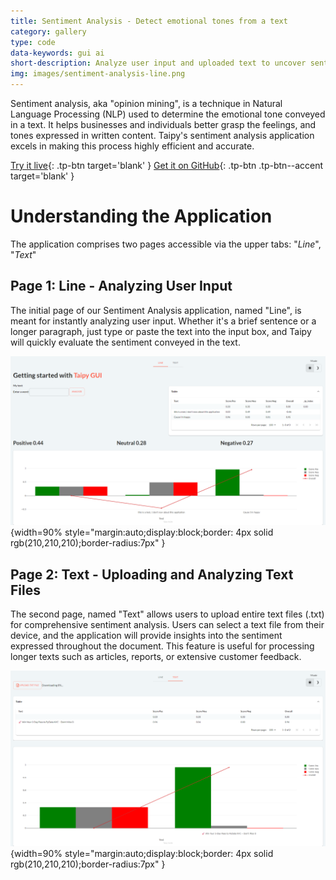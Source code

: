 ```yaml
---
title: Sentiment Analysis - Detect emotional tones from a text
category: gallery
type: code
data-keywords: gui ai
short-description: Analyze user input and uploaded text to uncover sentiments effortlessly.
img: images/sentiment-analysis-line.png
---
```

Sentiment analysis, aka "opinion mining", is a technique in Natural Language Processing (NLP)
used to determine the emotional tone conveyed in a text.
It helps businesses and individuals better grasp the feelings,
and tones expressed in written content. Taipy's sentiment analysis
application excels in making this process highly efficient and accurate.

[Try it live](https://sentiment-analysis.taipy.cloud/line){: .tp-btn target='blank' }
[Get it on GitHub](https://github.com/Avaiga/demo-sentiment-analysis){: .tp-btn .tp-btn--accent target='blank' }

# Understanding the Application
The application comprises two pages accessible via the upper tabs: "_Line_", "_Text_"

## Page 1: Line - Analyzing User Input
The initial page of our Sentiment Analysis application, named "Line",
is meant for instantly analyzing user input. Whether it's a
brief sentence or a longer paragraph, just type or paste the
text into the input box, and Taipy will quickly evaluate the
sentiment conveyed in the text.

![Line](images/sentiment-analysis-line.png){width=90% style="margin:auto;display:block;border: 4px solid rgb(210,210,210);border-radius:7px" }

## Page 2: Text - Uploading and Analyzing Text Files
The second page, named "Text" allows users to upload
entire text files (.txt) for comprehensive sentiment
analysis. Users can select a text file from their device,
and the application will provide insights into the sentiment
expressed throughout the document. This feature is
useful for processing longer texts such as articles, reports,
or extensive customer feedback.

![Text](images/sentiment-analysis-text.png){width=90% style="margin:auto;display:block;border: 4px solid rgb(210,210,210);border-radius:7px" }